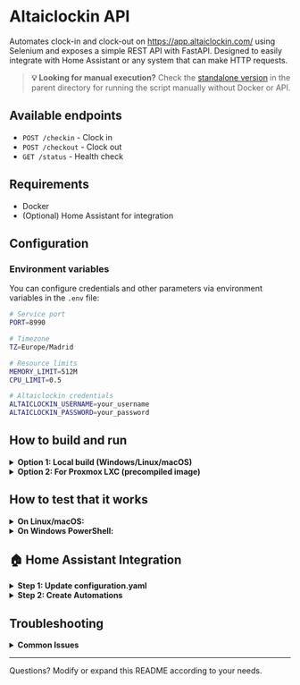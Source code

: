 # Altaiclockin API

Automates clock-in and clock-out on https://app.altaiclockin.com/ using Selenium and exposes a simple REST API with FastAPI. Designed to easily integrate with Home Assistant or any system that can make HTTP requests.

> **💡 Looking for manual execution?** Check the [standalone version](../README.md) in the parent directory for running the script manually without Docker or API.


## Available endpoints
- `POST /checkin` - Clock in
- `POST /checkout` - Clock out  
- `GET /status` - Health check

## Requirements
- Docker
- (Optional) Home Assistant for integration

## Configuration

### Environment variables
You can configure credentials and other parameters via environment variables in the `.env` file:

```bash
# Service port
PORT=8990

# Timezone
TZ=Europe/Madrid

# Resource limits
MEMORY_LIMIT=512M
CPU_LIMIT=0.5

# Altaiclockin credentials
ALTAICLOCKIN_USERNAME=your_username
ALTAICLOCKIN_PASSWORD=your_password
```

## How to build and run

<details>
<summary><strong>Option 1: Local build (Windows/Linux/macOS)</strong></summary>

1. Clone or copy the project and enter the folder:
   ```bash
   cd altaiclockin_api
   ```
2. **Configure your credentials** in the `.env` file:
   ```bash
   ALTAICLOCKIN_USERNAME=your_username
   ALTAICLOCKIN_PASSWORD=your_password
   ```
3. Build the optimized Docker image:
   ```bash
   docker build -f Dockerfile.slim -t altaiclockin-api-slim .
   ```
4. Run with docker-compose:
   ```bash
   docker-compose up -d
   ```

</details>

<details>
<summary><strong>Option 2: For Proxmox LXC (precompiled image)</strong></summary>

1. **On Windows**: Export the image to .tar file:
   ```powershell
   docker save altaiclockin-api-slim -o altaiclockin-api-slim.tar
   ```

2. **Transfer to your LXC** via SSH the necessary files:
   ```bash
   scp altaiclockin-api-slim.tar user@lxc-ip:/opt/
   scp docker-compose.yml user@lxc-ip:/opt/
   scp .env user@lxc-ip:/opt/
   scp install-altaiclockin.sh user@lxc-ip:/opt/
   ```

3. **On the LXC**: Configure credentials and run:
   ```bash
   cd /opt
   # Edit the .env file with your real credentials
   nano .env
   
   # Run the installation
   chmod +x install-altaiclockin.sh
   ./install-altaiclockin.sh
   ```

</details>

## How to test that it works

<details>
<summary><strong>On Linux/macOS:</strong></summary>

- Check that the API is alive:
  ```bash
  curl http://localhost:8990/status
  # Expected response: {"alive": true}
  ```

- Clock in:
  ```bash
  curl -X POST http://localhost:8990/checkin
  # Expected response: {"status": "ok"} (if everything goes well)
  ```

- Clock out:
  ```bash
  curl -X POST http://localhost:8990/checkout
  # Expected response: {"status": "ok"} (if everything goes well)
  ```
If there's any error, the response will be a JSON with the failure details.

</details>
<details>
<summary><strong>On Windows PowerShell:</strong></summary>

- Check that the API is alive:
  ```powershell
  Invoke-WebRequest -Uri http://localhost:8990/status -Method GET
  # Expected response: {"alive": true}
  ```

- Clock in:
  ```powershell
  Invoke-WebRequest -Uri http://localhost:8990/checkin -Method POST
  # Expected response: {"status": "ok"} (if everything goes well)
  ```

- Clock out:
  ```powershell
  Invoke-WebRequest -Uri http://localhost:8990/checkout -Method POST
  # Expected response: {"status": "ok"} (if everything goes well)
  ```

If there's any error, the response will be a JSON with the failure details.
</details>

## 🏠 Home Assistant Integration

<details>
<summary><strong>Step 1: Update configuration.yaml</strong></summary>

First, add the REST commands to your Home Assistant `configuration.yaml`:

```yaml
rest_command:
  altaiclockin_checkin:
    url: "http://<docker_host_ip>:8990/checkin"  # Replace with your server IP
    method: POST
    headers:
      Content-Type: "application/json"
    payload: "{}"
    timeout: 120

  altaiclockin_checkout:
    url: "http://<docker_host_ip>:8990/checkout"  # Replace with your server IP
    method: POST
    headers:
      Content-Type: "application/json"
    payload: "{}"
    timeout: 120
```

</details>

<details>
<summary><strong>Step 2: Create Automations</strong></summary>

#### Automatic check-in when entering work zone:
```yaml
alias: "Register Check-in"
description: "Automatically clock in when entering work zone"
triggers:
  - trigger: zone
    entity_id: person.your_name  # Replace with your person entity
    zone: zone.work  # Replace with your work zone
    event: enter
conditions: []
actions:
  - action: rest_command.altaiclockin_checkin
    data: {}
    response_variable: altaiclockin_response
  - if:
      - condition: template
        value_template: "{{ altaiclockin_response.content.status == 'ok' }}"
    then:
      - action: notify.mobile_app_your_device  # Replace with your notification service
        data:
          title: "Altaiclockin Check-in"
          message: >-
            Check-in '{{ altaiclockin_response.content.status }}'
            completed successfully
    else:
      - action: notify.mobile_app_your_device
        data:
          title: "Altaiclockin ERROR"
          message: "Could not register check-in: {{ altaiclockin_response }}"
mode: single
```

#### Automatic check-out when leaving work zone:
```yaml
alias: "Register Check-out"
description: "Automatically clock out when leaving work zone"
triggers:
  - trigger: zone
    entity_id: person.your_name  # Replace with your person entity
    zone: zone.work  # Replace with your work zone
    event: leave
conditions: []
actions:
  - action: rest_command.altaiclockin_checkout
    data: {}
    response_variable: altaiclockin_response
  - if:
      - condition: template
        value_template: "{{ altaiclockin_response.content.status == 'ok' }}"
    then:
      - action: notify.mobile_app_your_device
        data:
          title: "Altaiclockin Check-out"
          message: >-
            Check-out '{{ altaiclockin_response.content.status }}'
            completed successfully
    else:
      - action: notify.mobile_app_your_device
        data:
          title: "Altaiclockin ERROR"
          message: "Could not register check-out: {{ altaiclockin_response }}"
mode: single
```

### Configuration Notes:
- Replace `<docker_host_ip>` with your actual server IP address
- Replace `person.your_name` with your actual person entity ID
- Replace `zone.work` with your actual work zone entity ID
- Replace `mobile_app_your_device` with your actual notification service
- The `timeout: 120` gives the Selenium automation enough time to complete
</details>

## Troubleshooting

<details>
<summary><strong>Common Issues</strong></summary>

### Error "port is already allocated"
If you get this error when running docker-compose, it means port 8990 is already in use. Change the port in the `.env` file:
```bash
PORT=8991  # or any other free port
```

### Credentials error
If clocking fails, verify that the `ALTAICLOCKIN_USERNAME` and `ALTAICLOCKIN_PASSWORD` variables are correctly configured in the `.env` file.

</details>

---

Questions? Modify or expand this README according to your needs.
